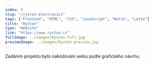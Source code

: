 ```yaml
---
index: 9
slug: "/ryston-electronics"
tags: ["Frontend", "HTML", "CSS", "JavaScript", "Nette", "Latte"]
title: "Ryston"
type: "Website"
link: "https://www.ryston.cz"
fullImage: ../images/Ryston-full.jpg
previewImage: ../images/Ryston-preview.jpg
---
```


Zadáním projektu bylo nakódování webu podle grafického návrhu.